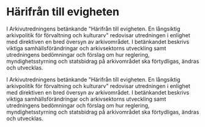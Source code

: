 # Härifrån till evigheten

I Arkivutredningens betänkande "Härifrån till evigheten. En långsiktig arkivpolitik för förvaltning och kulturarv" redovisar utredningen i enlighet med direktiven en bred översyn av arkivområdet. I betänkandet beskrivs viktiga samhällsförändringar och arkivsektorns utveckling samt utredningens bedömningar och förslag om hur reglering, myndighetsstyrning och statsbidrag på arkivområdet ska förtydligas, ändras och utvecklas.

I Arkivutredningens betänkande "Härifrån till evigheten. En långsiktig arkivpolitik för förvaltning och kulturarv" redovisar utredningen i enlighet med direktiven en bred översyn av arkivområdet. I betänkandet beskrivs viktiga samhällsförändringar och arkivsektorns utveckling samt utredningens bedömningar och förslag om hur reglering, myndighetsstyrning och statsbidrag på arkivområdet ska förtydligas, ändras och utvecklas.
